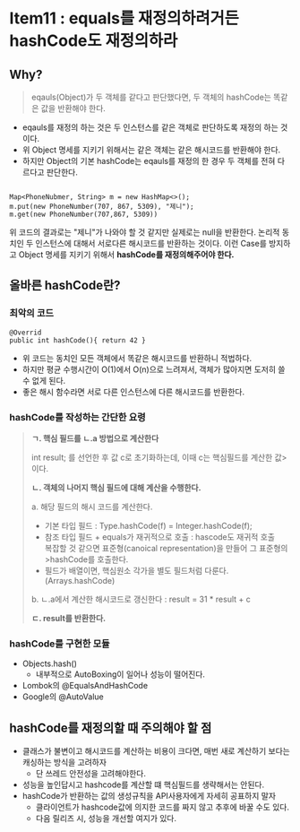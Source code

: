 # Item11 : equals를 재정의하려거든 hashCode도 재정의하라
 
## Why?
> eqauls(Object)가 두 객체를 같다고 판단했다면, 두 객체의 hashCode는 똑같은 값을 반환해야 한다.

- eqauls를 재정의 하는 것은 두 인스턴스를 같은 객체로 판단하도록 재정의 하는 것이다.  
-  위 Object 명세를 지키기 위해서는 같은 객체는 같은 해시코드를 반환해야 한다.
- 하지만 Object의 기본 hashCode는 eqauls를 재정의 한 경우 두 객체를 전혀 다르다고 판단한다.

~~~~

Map<PhoneNubmer, String> m = new HashMap<>();
m.put(new PhoneNumber(707, 867, 5309), "제니");
m.get(new PhoneNumber(707,867, 5309))

~~~~
위 코드의 결과로는 "제니"가 나와야 할 것 같지만 실제로는 null을 반환한다.
논리적 동치인 두 인스턴스에 대해서 서로다른 해시코드를 반환하는 것이다.
이런 Case를 방지하고 Object 명세를 지키기 위해서 __hashCode를 재정의해주어야 한다.__

## 올바른 hashCode란?
### 최악의 코드
~~~~
@Overrid
public int hashCode(){ return 42 }
~~~~
- 위 코드는 동치인 모든 객체에서 똑같은 해시코드를 반환하니 적법하다.
- 하지만 평균 수행시간이 O(1)에서 O(n)으로 느려져서, 객체가 많아지면 도저히 쓸 수 없게 된다.
- 좋은 해시 함수라면 서로 다른 인스턴스에 다른 해시코드를 반환한다.

### hashCode를 작성하는 간단한 요령

>**ㄱ. 핵심 필드를 ㄴ.a 방법으로 계산한다**
>
>int result; 를 선언한 후 값 c로 초기화하는데, 이때  c는 핵심필드를 계산한 값>이다.
>
>**ㄴ. 객체의 나머지 핵심 필드에 대해 계산을 수행한다.**
>
>a. 해당 필드의 해시 코드를 계산한다.
>
>-   기본 타입 필드 : Type.hashCode(f) = Integer.hashCode(f);
>-   참조 타입 필드 + equals가 재귀적으로 호출 : hascode도 재귀적 호출  
 >   복잡할 것 같으면 표준형(canoical representation)을 만들어 그 표준형의 >hashCode를 호출한다.
>-   필드가 배열이면, 핵심원소 각가을 별도 필드처럼 다룬다. (Arrays.hashCode)
>
>b. ㄴ.a에서 계산한 해시코드로 갱신한다 : result = 31 * result + c
>
>**ㄷ. result를 반환한다.**
>

### hashCode를 구현한 모듈
-   Objects.hash()
    -  내부적으로 AutoBoxing이 일어나 성능이 떨어진다.
-   Lombok의 @EqualsAndHashCode
-   Google의 @AutoValue

## hashCode를 재정의할 때 주의해야 할 점

-  클래스가 불변이고 해시코드를 계산하는 비용이 크다면, 매번 새로 계산하기 보다는 캐싱하는 방식을 고려하자
   - 단 쓰레드 안전성을 고려해야한다.
- 성능을 높인답시고 hashcode를 계산할 떄 핵심필드를 생략해서는 안된다.
- hashCode가 반환하는 값의 생성규칙을 API사용자에게 자세히 공표하지 말자
    -   클라이언트가 hashcode값에 의지한 코드를 짜지 않고 추후에 바꿀 수도 있다.
    -   다음 릴리즈 시, 성능을 개선할 여지가 있다.

